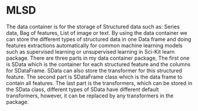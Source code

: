# MLSD

The data container is for the storage of Structured data such as: Series data, Bag of features, List of image or text. By using the data container we can store the different types of structured data in one Data frame and doing features extractions automatically for common machine learning models such as supervised learning or unsupervised learning in Sci-Kit learn package. There are three parts in my data container package, The first one is SData which is the container for each structured feature and the columns for SDataFrame. SData can also store the transformer for this structured feature. The second part is SDataFrame class which is the data frame to contain all features.  The last part is the transformers, which can be stored in the SData class, different types of SData have different default transformers, however, it can be replaced by any transformers in the package.
